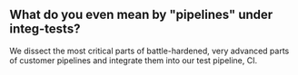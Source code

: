 ## What do you even mean by "pipelines" under integ-tests?

We dissect the most critical parts of battle-hardened, very advanced parts of customer pipelines and integrate them into our test pipeline, CI.